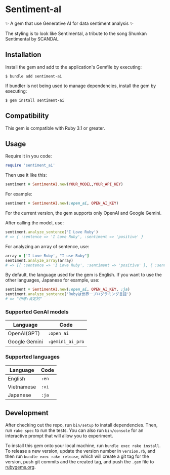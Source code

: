 # Sentiment-aI

✨ A gem that use Generative AI for data sentiment analysis ✨

The styling is to look like Sentimental, a tribute to the song Shunkan Sentimental by SCANDAL

## Installation

Install the gem and add to the application's Gemfile by executing:
```
$ bundle add sentiment-ai
```
If bundler is not being used to manage dependencies, install the gem by executing:
```
$ gem install sentiment-ai
```

## Compatibility

This gem is compatible with Ruby 3.1 or greater.

## Usage

Require it in you code:
```ruby
require 'sentiment_ai'
```
Then use it like this:

```ruby
sentiment = SentimentAI.new(YOUR_MODEL,YOUR_API_KEY)
```

For example:
```ruby
sentiment = SentimentAI.new(:open_ai, OPEN_AI_KEY)
```

For the current version, the gem supports only OpenAI and Google Gemini.

After calling the model, use:
```ruby
sentiment.analyze_sentence('I Love Ruby')
# => { :sentence => 'I Love Ruby', :sentiment => 'positive' }
```
For analyzing an array of sentence, use:
```ruby
array = ['I Love Ruby', "I use Ruby"]
sentiment.analyze_array(array)
# => [{ :sentence => 'I Love Ruby', :sentiment => 'positive' }, { :sentence => "I use Ruby", :sentiment => 'neutral' }]
```
By default, the language used for the gem is English. If you want to use the other languages, Japanese for example, use:
```ruby
sentiment = SentimentAI.new(:open_ai, OPEN_AI_KEY, :ja)
sentiment.analyze_sentence('Rubyは世界一プログラミング言語')
# => "所感:肯定的"
```
### Supported GenAI models

| Language | Code |
|----------|------|
| OpenAI(GPT) | `:open_ai` |
| Google Gemini | `:gemini_ai_pro` |

### Supported languages

| Language | Code |
|----------|------|
| English  | `:en` |
| Vietnamese | `:vi` |
| Japanese | `:ja` |

## Development

After checking out the repo, run `bin/setup` to install dependencies. Then, run `rake spec` to run the tests. You can also run `bin/console` for an interactive prompt that will allow you to experiment.

To install this gem onto your local machine, run `bundle exec rake install`. To release a new version, update the version number in `version.rb`, and then run `bundle exec rake release`, which will create a git tag for the version, push git commits and the created tag, and push the `.gem` file to [rubygems.org](https://rubygems.org).
